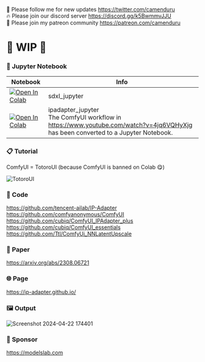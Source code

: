 🐣 Please follow me for new updates https://twitter.com/camenduru <br />
🔥 Please join our discord server https://discord.gg/k5BwmmvJJU <br />
🥳 Please join my patreon community https://patreon.com/camenduru <br />

# 🚦 WIP 🚦

### 🍊 Jupyter Notebook

| Notebook | Info
| --- | --- |
[![Open In Colab](https://colab.research.google.com/assets/colab-badge.svg)](https://colab.research.google.com/github/camenduru/TotoroUI-jupyter/blob/main/sdxl_jupyter.ipynb) | sdxl_jupyter
[![Open In Colab](https://colab.research.google.com/assets/colab-badge.svg)](https://colab.research.google.com/github/camenduru/TotoroUI-jupyter/blob/main/ipadapter_jupyter.ipynb) | ipadapter_jupyter <br /> The ComfyUI workflow in https://www.youtube.com/watch?v=4jq6VQHyXjg has been converted to a Jupyter Notebook.

### 📋 Tutorial
ComfyUI = TotoroUI (because ComfyUI is banned on Colab 😋) <br />

![TotoroUI](https://github.com/camenduru/TotoroUI-jupyter/assets/54370274/ded371dd-6500-4d5f-a700-d60a243d74b5)

### 🧬 Code
https://github.com/tencent-ailab/IP-Adapter <br />
https://github.com/comfyanonymous/ComfyUI <br />
https://github.com/cubiq/ComfyUI_IPAdapter_plus <br />
https://github.com/cubiq/ComfyUI_essentials <br />
https://github.com/Ttl/ComfyUi_NNLatentUpscale <br />

### 📄 Paper
https://arxiv.org/abs/2308.06721 <br />

### 🌐 Page
https://ip-adapter.github.io/ <br />

### 🖼 Output
![Screenshot 2024-04-22 174401](https://github.com/camenduru/TotoroUI-jupyter/assets/54370274/3206d413-b90e-4c1a-bcf4-36154b611f39)

### 🏢 Sponsor
https://modelslab.com
